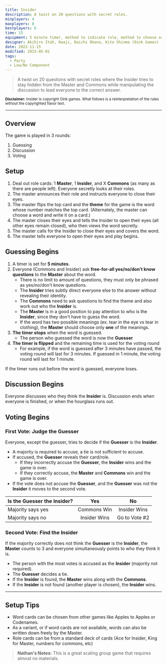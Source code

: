 ```yaml
---
title: Insider
description: A twist on 20 questions with secret roles.
minplayers: 4
maxplayers: 8
bestplayers: 6
time: 15
equipment: 5 minute timer, method to indicate role, method to choose or reveal words
designer: Akihiro Itoh, Kwaji, Daichi Okano, Kito Shinma (Oink Games)
date: 2022-11-15
modified: 2023-05-01
tags:
  - Party
  - Low/No Component
---
```


> A twist on 20 questions with secret roles where the Insider tries to stay hidden from the Master and Commons while manipulating the discussion to lead everyone to the correct answer.

<small><strong>Disclaimer:</strong> Insider is copyright Oink games. What follows is a reinterpretation of the rules without the copyrighted flavor text.</small>

----

## Overview

The game is played in 3 rounds:

1. Guessing
2. Discussion
3. Voting

## Setup

1. Deal out role cards: 1 **Master**, 1 **Insider**, and X **Commons** (as many as there are people left). Everyone secretly looks at their roles.
1. The master announces their role and instructs everyone to close their eyes.
1. The master flips the top card and the **theme** for the game is the word whose number matches the top card. (Alternately, the master can choose a word and write it on a card.)
1. The master closes their eyes and tells the Insider to open their eyes (all other eyes remain closed), who then views the word secretly.
1. The master calls for the Insider to close their eyes and covers the word.
1. The master tells everyone to open their eyes and play begins.

## Guessing Begins

1. A timer is set for **5 minutes**.
1. Everyone (Commons and Insider) ask **free-for-all yes/no/don't know questions** to the **Master** about the word.
    - There is no limit to amount of questions, they must only be phrased as yes/no/don't know questions.
    - The **Insider** tries subtly direct everyone else to the answer without revealing their identity.
    - The **Commons** need to ask questions to find the theme and also work out who the **Insider** is.
    - The **Master** is in a good position to pay attention to who is the **Insider**, since they don't have to guess the word.
    - If the word has two possible meanings (ex. tear in the eye vs tear in clothing), the **Master** should choose only **one** of the meanings.
1. **The timer stops** when the word is guessed.
    - The person who guessed the word is now the **Guesser**
1. **The timer is flipped** and the remaining time is used for the voting round
    - For example, if the word is guessed after 3 minutes have passed, the voting round will last for 3 minutes. If guessed in 1 minute, the voting round will last for 1 minute.

If the timer runs out before the word is guessed, everyone loses.


## Discussion Begins

Everyone discusses who they think the **Insider** is. Discussion ends when everyone is finished, or when the hourglass runs out.

## Voting Begins

### First Vote: Judge the Guesser

Everyone, except the guesser, tries to decide if the **Guesser** is the **Insider**.

- A majority is required to accuse, a tie is not sufficient to accuse.
- If accused, the **Guesser** reveals their card/role.
    - If they incorrectly accuse the **Guesser**, the **Insider** wins and the game is over.
    - If they correctly accuse, the **Master** and **Commons** win and the game is over.
- If the vote does not accuse the **Guesser**, and the **Guesser** was not the **Insider** it moves to the second vote.

|Is the Guesser the Insider? |Yes |No |
|:---|:--:|:--:|
|Majority says yes|Commons Win|Insider Wins|
|Majority says no|Insider Wins|Go to Vote #2|

### Second Vote: Find the Insider

If the majority correctly does not think the **Guesser** is the **Insider**, the **Master** counts to 3 and everyone simultaneously points to who they think it is.

- The person with the most votes is accused as the **Insider** (majority not required).
- The **Guesser** decides a tie.
- If the **Insider** is found, the **Master** wins along with the **Commons**.
- If the **Insider** is not found (another player is chosen), the **Insider** wins.

----

## Setup Tips

- Word cards can be chosen from other games like Apples to Apples or Codenames.
- As a variant, or if word cards are not available, words can also be written down freely by the Master.
- Role cards can be from a standard deck of cards (Ace for Insider, King for Master, numbers for commons, etc)

> **Nathan's Notes:** This is a great scaling group game that requires almost no materials.

